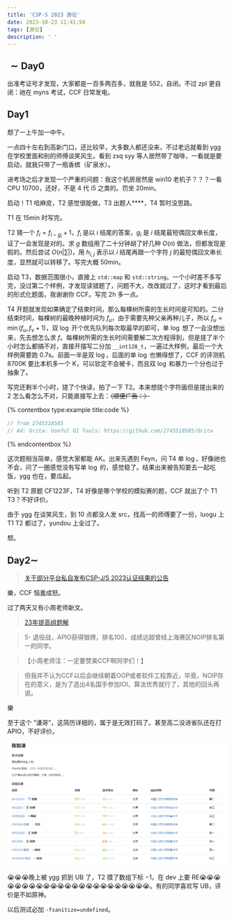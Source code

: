 ```yaml
---
title: 'CSP-S 2023 游记'
date: 2023-10-23 11:41:54
tags: [游记]
description: ' '
---
```


## $\sim \text{Day} 0$

出准考证号才发现，大家都是一百多两百多，就我是 552，自闭。不过 zpl 更自闭：祂在 myns 考试，CCF 日常发电。

## $\text{Day} 1$

颓了一上午加一中午。

一点四十左右到高新门口，还比较早，大多数人都还没来，不过老远就看到 ygg 在学校里面和别的师傅谈笑风生。看到 zsq syy 等人居然带了咖啡，一看就是要启动，就我只带了一瓶香槟（矿泉水）。

进考场之后才发现一个严重的问题：我这个机房居然是 win10 老机子？？？一看 CPU 10700，还好，不是 4 代 i5 之类的。罚坐 20min。

启动！T1 哈麻皮，T2 感觉很能做，T3 出题人****，T4 暂时没思路。

T1 在 15min 时写完。

T2 猜一个 $f_i=f_{i-g_i}+1$，$f_i$ 是以 $i$ 结尾的答案，$g_i$ 是 $i$ 结尾最短偶回文串长度，证了一会发现是对的。求 $g$ 数组用了二十分钟胡了好几种 $O(n)$ 做法，但都发现是假的。然后尝试 $O(n \left| \sum \right|)$，用 $h_{i,j}$ 表示以 $i$ 结尾再跟一个字符 $j$ 的最短偶回文串长度，显然就可以转移了。写完大概 50min。

启动 T3，数据范围很小，直接上 `std::map` 和 `std::string`。一个小时差不多写完，没过第二个样例，才发现读错题了，问题不大，改改就过了，这时才看到最后的形式化题面，我谢谢你 CCF。写完 2h 多一点。

T4 开题就发现如果确定了结束时间，那么每棵树所需的生长时间是可知的。二分结束时间，每棵树的最晚种植时间为 $f_u$，由于需要先种父亲再种儿子，所以 $f_u=\min(f_u,f_v+1)$，双 $\log$ 开个优先队列每次取最早的即可，单 $\log$ 想了一会没想出来，先去想怎么求 $f$。每棵树所需的生长时间需要解二次方程得到，但是搓了半个小时怎么都搞不对，直接开摆写二分加 `__int128_t`，一遍过大样例，最后一个大样例需要跑 $0.7\text{s}$。前面一半是双 $\log$，后面的单 $\log$ 也懒得想了，CCF 的评测机 8700K 要比本机多一个 K，可以钦定不会被卡，而且双 $\log$ 和暴力一个分也过于抽象了。

写完还剩半个小时，搓了个快读，拍了一下 T2。本来想搓个字符画但是搓出来的 $2$ 怎么看怎么不对，只能直接写上去：~~（顺便广告：）~~

{% contentbox type:example title:code %}
```cpp
// from 2745518585
// Ad: Orita: Useful OI Tools: https://github.com/2745518585/Orita
```
{% endcontentbox %}

这次题相当简单，感觉大家都能 AK。出来先遇到 Feyn，问 T4 单 $\log$，好像祂也不会，问了一圈感觉没有写单 $\log$ 的，感觉稳了。结果出来被告知要去一起吃饭，ygg 也在，要瓜起。

听到 T2 原题 CF1223F，T4 好像是哪个学校的模拟赛的题，CCF 就出了个 T1 T3？不好评价。

由于 ygg 在谈笑风生，到 10 点都没人发 src，找高一的师傅要了一份，luogu 上 T1 T2 都过了，yundou 上全过了。

颓。

## $\text{Day} 2 \sim$

> [关于部分平台私自发布CSP-J/S 2023认证结果的公告](https://www.noi.cn/xw/2023-10-23/796608.shtml)

樂，CCF 恼羞成怒。

过了两天又有小周老师新文。

> [23年提高组题解](https://mp.weixin.qq.com/s?__biz=MzIwMzcxMTY4OQ==&mid=2247485279&idx=1&sn=8e946a1dbf097603d7fe999f98d52a88&chksm=96ca72f9a1bdfbef6db370b669792513234dadd960198d8bff451bb8b0cd35bb001cb5ef6e69&mpshare=1&scene=23&srcid=1024wxs9ddTvySY1xAZQz7gO&sharer_shareinfo=2a2f8c1b00d1aaa6ddaa9b3d5b5efffb&sharer_shareinfo_first=2a2f8c1b00d1aaa6ddaa9b3d5b5efffb#rd)

> 5- 退役战，APIO获得银牌，排名100，成绩远超曾经上海赛区NOIP排名第一的同学。

> 【小周老师注：一定要赞美CCF啊同学们！】

> 但我并不认为CCF以后会继续朝着OOP或者软件工程靠近，毕竟，NOIP存在的意义，是为了选出4名国手参加IOI，算法优秀就行了，其他的回头再说。

樂

至于这个 “谦哥”，这简历详细的，属于是无效打码了。甚至高二没进省队还在打 APIO，不好评价。

![1](/post-images/csp-s-2023-travels-1.png?300x)

😭😭😭晚上被 ygg 抓到 UB 了，T2 摸了数组下标 $-1$，在 dev 上要 RE😭😭😭😭😭😭😭😭😭😭😭😭😭😭😭😭😭😭😭😭😭😭😭。有的同学喜欢写 UB，评价是不如原神。

以后测试必加 `-fsanitize=undefined`。
